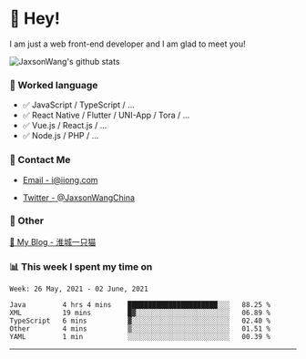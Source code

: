 # 👋 Hey!

I am just a web front-end developer and I am glad to meet you!

![JaxsonWang's github stats](https://github-readme-stats.vercel.app/api?username=JaxsonWang&&show_icons=true&&title_color=1abc9c&&icon_color=1abc9c)


### 📝 Worked language

- ✅ JavaScript / TypeScript / ...
- ✅ React Native / Flutter / UNI-App / Tora / ...
- ✅ Vue.js / React.js / ...
- ✅ Node.js / PHP / ...

### 📮 Contact Me

- [Email - i@iiong.com](mailto:i@iiong.com)

- [Twitter - @JaxsonWangChina](https://twitter.com/JaxsonWangChina)

### 🤪 Other

[📌 My Blog - 淮城一只猫](https://iiong.com)

### 📊 This week I spent my time on

<!--START_SECTION:waka-->
```text
Week: 26 May, 2021 - 02 June, 2021

Java         4 hrs 4 mins    ██████████████████████░░░   88.25 % 
XML          19 mins         █▓░░░░░░░░░░░░░░░░░░░░░░░   06.89 % 
TypeScript   6 mins          ▓░░░░░░░░░░░░░░░░░░░░░░░░   02.40 % 
Other        4 mins          ▒░░░░░░░░░░░░░░░░░░░░░░░░   01.51 % 
YAML         1 min           ░░░░░░░░░░░░░░░░░░░░░░░░░   00.39 % 
```
<!--END_SECTION:waka-->

---
